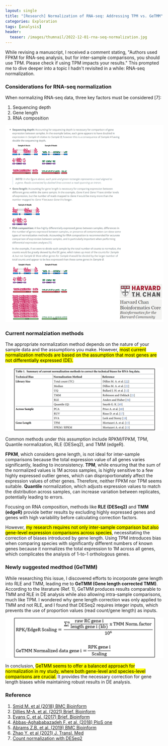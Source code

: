 ```yaml
---
layout: single
title: "[Research] Normalization of RNA-seq: Addressing TPM vs. GeTMM"
categories: Exploration
tags: [analysis]
header:
  teaser: /images/thumnail/2022-12-01-rna-seq-normalization.jpg
---
```


While revising a manuscript, I received a comment stating, "Authors used FPKM for RNA-seq analysis, but for inter-sample comparisons, you should use TPM. Please check if using TPM impacts your results." This prompted me to dive deeper into a topic I hadn't revisited in a while: RNA-seq normalization.

### Considerations for RNA-seq normalization

When normalizing RNA-seq data, three key factors must be considered [7]:

1. Sequencing depth
2. Gene length
3. RNA composition

![1669193471300.jpg](../../images/2022-12-01-rna-seq-normalization/9ae7c149a2cb1bdac3a2a511edd112d54f4cd102.jpg)

### Current normalziation methods

The appropriate normalization method depends on the nature of your sample data and the assumptions you make. However, <mark>most current normalization methods are based on the assumption that most genes are not differentially expressed (DE).</mark> 

![1669193472608_1.jpg](../../images/2022-12-01-rna-seq-normalization/e3a86d8a4cfd09cfc4bb1efcb83b75369a57e8db.jpg)

Common methods under this assumption include RPKM/FPKM, TPM, Quantile normalization, RLE (DESeq2), and TMM (edgeR).

**FPKM**, which considers gene length, is not ideal for inter-sample comparisons because the total expression value of all genes varies significantly, leading to inconsistency. **TPM**, while ensuring that the sum of the normalized values is 1M across samples, is highly sensitive to a few highly expressed outlier genes, which can disproportionately affect the expression values of other genes. Therefore, neither FPKM nor TPM seems suitable. **Quantile** normalization, which adjusts expression values to match the distribution across samples, can increase variation between replicates, potentially leading to errors.

Focusing on RNA composition, methods like **RLE (DESeq2)** and **TMM (edgeR)** provide better results by excluding highly expressed genes and genes with high variability before calculating correction factors.

However, <mark>my research requires not only inter-sample comparison but also gene-level expression comparisons across species</mark>, necessitating the correction of biases introduced by gene length. Using TPM introduces bias when comparing species with significantly different numbers of known genes because it normalizes the total expression to 1M across all genes, which complicates the analysis of 1-to-1 orthologous genes.

### Newly suggested medthod (GeTMM)

While researching this issue, I discovered efforts to incorporate gene length into RLE and TMM, leading me to **GeTMM (Gene length corrected TMM)**. According to the literature (Ref. 1), GeTMM produces results comparable to TMM and RLE in DE analysis while also allowing intra-sample comparisons, much like TPM. I wondered why gene length correction was only applied to TMM and not RLE, and I found that DESeq2 requires integer inputs, which prevents the use of proportion values (read count/gene length) as inputs.

![2.jpg](../../images/2022-12-01-rna-seq-normalization/fd25447cb7b26928029498f2be093a956566f867.jpg)

In conclusion, <mark>GeTMM seems to offer a balanced approach for normalization in my study, where both gene-level and species-level comparisons are crucial.</mark> It provides the necessary correction for gene length biases while maintaining robust results in DE analysis.

### Reference

1. [Smid M. et al (2018) BMC Bioinform](https://bmcbioinformatics.biomedcentral.com/articles/10.1186/s12859-018-2246-7)
2. [Dillies M-A. et al. (2021) Brief. Bioinform](https://academic.oup.com/bib/article/14/6/671/189645)
3. [Evans C. et al. (2017) Brief. Bioinform](https://academic.oup.com/bib/article/19/5/776/3056951)
4. [Abbas-Aghababazadeh F. et al. (2018) PloS one](https://journals.plos.org/plosone/article?id=10.1371/journal.pone.0206312)
5. [Abrams Z.B. et al. (2019) BMC Bioinform](https://bmcbioinformatics.biomedcentral.com/articles/10.1186/s12859-019-3247-x)
6. [Zhao Y. et al (2021) J. Transl. Med](https://translational-medicine.biomedcentral.com/articles/10.1186/s12967-021-02936-w)
7. [Count normalization with DESeq2](https://hbctraining.github.io/DGE_workshop/lessons/02_DGE_count_normalization.html)